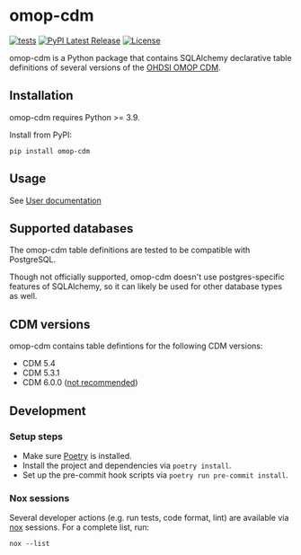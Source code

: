 # omop-cdm

[![tests](https://github.com/thehyve/omop-cdm/actions/workflows/python-package.yml/badge.svg)](https://github.com/thehyve/omop-cdm/actions/workflows/python-package.yml)
[![PyPI Latest Release](https://img.shields.io/pypi/v/omop-cdm.svg)](https://pypi.org/project/omop-cdm/)
[![License](https://img.shields.io/pypi/l/omop-cdm.svg)](https://github.com/thehyve/omop-cdm/blob/main/LICENSE)

omop-cdm is a Python package that contains SQLAlchemy declarative table definitions of several
versions of the [OHDSI OMOP CDM](https://ohdsi.github.io/CommonDataModel/).

## Installation

omop-cdm requires Python >= 3.9.

Install from PyPI:
```shell
pip install omop-cdm
```

## Usage

See [User documentation](https://github.com/thehyve/omop-cdm/blob/main/docs/README.md)

## Supported databases
The omop-cdm table definitions are tested to be compatible with PostgreSQL.

Though not officially supported, omop-cdm doesn't use postgres-specific features
of SQLAlchemy, so it can likely be used for other database types as well.

## CDM versions
omop-cdm contains table defintions for the following CDM versions:
- CDM 5.4
- CDM 5.3.1
- CDM 6.0.0 ([not recommended](https://ohdsi.github.io/CommonDataModel/cdm60.html#NOTE_ABOUT_CDM_v60))

## Development

### Setup steps

- Make sure [Poetry](https://python-poetry.org/docs/#installation) is installed.
- Install the project and dependencies via `poetry install`.
- Set up the pre-commit hook scripts via `poetry run pre-commit install`.

### Nox sessions

Several developer actions (e.g. run tests, code format, lint) are available
via [nox](https://nox.thea.codes/en/stable/) sessions.
For a complete list, run:
```shell
nox --list
```
